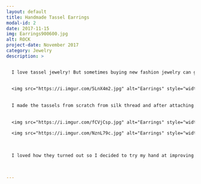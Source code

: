 ```yaml
---
layout: default
title: Handmade Tassel Earrings
modal-id: 2
date: 2017-11-15
img: Earrings900600.jpg
alt: ROCK
project-date: November 2017
category: Jewelry
description: >


  I love tassel jewelry! But sometimes buying new fashion jewelry can get expensive, and making tassels is super easy and cheap! I started with a pair of cheap statement earrings I didn’t love, but would work as a really cute base. 
  
  
  <img src="https://i.imgur.com/5LnX4m2.jpg" alt="Earrings" style="width: 20%;"/>
  
  
  I made the tassels from scratch from silk thread and after attaching them I decided to add two smaller ones on the sides. 
  
  
  <img src="https://i.imgur.com/fCVjCsp.jpg" alt="Earrings" style="width: 20%;"/>
  
  <img src="https://i.imgur.com/NznL79c.jpg" alt="Earrings" style="width: 20%;"/>
  
  
  
  I loved how they turned out so I decided to try my hand at improving another pair of blah earrings I owned with tassels. After making the two pairs, I feel like I learned a lot about accessory design. I love the symmetry, balance and geometric design in the first pair, I think those elements are really important when it comes to accessories. 
  
  

---
```

